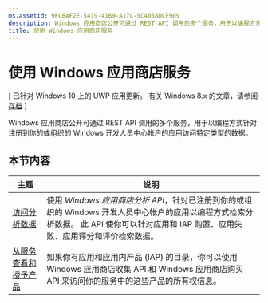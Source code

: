 ```yaml
---
ms.assetid: 9FCBAF2E-5419-4169-A17C-9C4058DCF909
description: Windows 应用商店公开可通过 REST API 调用的多个服务，用于以编程方式针对注册到你的或组织的 Windows 开发人员中心帐户的应用访问特定类型的数据。
title: 使用 Windows 应用商店服务
---
```


# 使用 Windows 应用商店服务


\[ 已针对 Windows 10 上的 UWP 应用更新。 有关 Windows 8.x 的文章，请参阅[存档](http://go.microsoft.com/fwlink/p/?linkid=619132) \]

Windows 应用商店公开可通过 REST API 调用的多个服务，用于以编程方式针对注册到你的或组织的 Windows 开发人员中心帐户的应用访问特定类型的数据。

## 本节内容


| 主题                                                                                                       | 说明                 |
|-------------------------------------------------------------------------------------------------------------|-----------------------------|
| [访问分析数据](access-analytics-data-using-windows-store-services.md) | 使用 <em>Windows 应用商店分析 API</em>，针对已注册到你的或组织的 Windows 开发人员中心帐户的应用以编程方式检索分析数据。 此 API 使你可以针对应用和 IAP 购置、应用失败、应用评分和评价检索数据。 |
| [从服务查看和授予产品](view-and-grant-products-from-a-service.md)  | 如果你有应用和应用内产品 (IAP) 的目录，你可以使用 Windows 应用商店收集 API 和 Windows 应用商店购买 API 来访问你的服务中的这些产品的所有权信息。  |



 

 

 


<!--HONumber=Mar16_HO1-->


